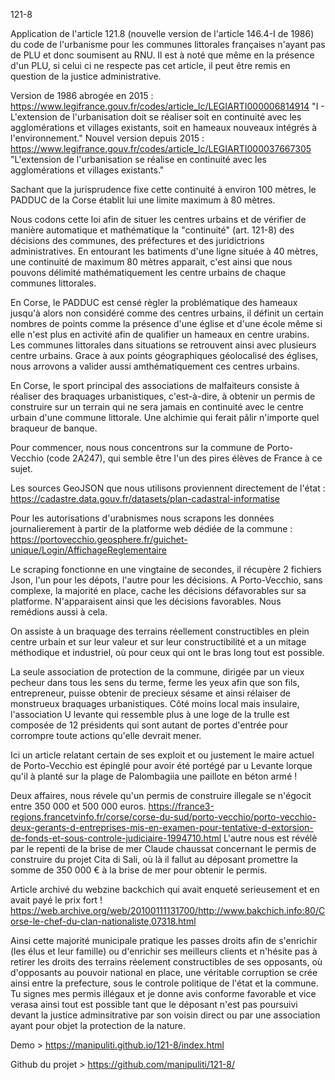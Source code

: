 121-8

Application de l'article 121.8 (nouvelle version de l'article 146.4-I de 1986) du code de l'urbanisme pour les communes littorales françaises n'ayant pas de PLU et donc soumisent au RNU.
Il est à noté que même en la présence d'un PLU, si celui ci ne respecte pas cet article, il peut être remis en question de la justice administrative.

Version de 1986 abrogée en 2015 : https://www.legifrance.gouv.fr/codes/article_lc/LEGIARTI000006814914
"I - L'extension de l'urbanisation doit se réaliser soit en continuité avec les agglomérations et villages existants, soit en hameaux nouveaux intégrés à l'environnement."
Nouvel version depuis 2015 : https://www.legifrance.gouv.fr/codes/article_lc/LEGIARTI000037667305
"L'extension de l'urbanisation se réalise en continuité avec les agglomérations et villages existants."


Sachant que la jurisprudence fixe cette continuité à environ 100 mètres, le PADDUC de la Corse établit lui une limite maximum à 80 mètres.

Nous codons cette loi afin de situer les centres urbains et de vérifier de manière automatique et mathématique la "continuité" (art. 121-8) des décisions des communes, des préfectures et des juridictrions administratives.
En entourant les batiments d'une ligne située à 40 mètres, une continuité de maximum 80 mètres apparait, c'est ainsi que nous pouvons délimité mathématiquement les centre urbains de chaque communes littorales.

En Corse, le PADDUC est censé règler la problématique des hameaux jusqu'à alors non considéré comme des centres urbains, il définit un certain nombres de points comme la présence d'une église et d'une école même si elle n'est plus en activité afin de qualifier un hameaux en centre urabins. Les communes littorales dans situations se retrouvent ainsi avec plusieurs centre urbains. Grace à aux points géographiques géolocalisé des églises, nous arrovons a valider aussi amthématiquement ces centres urbains.
 
En Corse, le sport principal des associations de malfaiteurs consiste à réaliser des braquages urbanistiques, c'est-à-dire, à obtenir un permis de construire sur un terrain qui ne sera jamais en continuité avec le centre urbain d'une commune littorale. Une alchimie qui ferait pâlir n'importe quel braqueur de banque.

Pour commencer, nous nous concentrons sur la commune de Porto-Vecchio (code 2A247), qui semble être l'un des pires élèves de France à ce sujet.

Les sources GeoJSON que nous utilisons proviennent directement de l'état :
https://cadastre.data.gouv.fr/datasets/plan-cadastral-informatise

Pour les autorisations d'urabnismes nous scrapons les données journalierement à partir de la platforme web dédiée de la commune :
https://portovecchio.geosphere.fr/guichet-unique/Login/AffichageReglementaire

Le scraping fonctionne en une vingtaine de secondes, il récupère 2 fichiers Json, l'un pour les dépots, l'autre pour les décisions.
A Porto-Vecchio, sans complexe, la majorité en place, cache les décisions défavorables sur sa platforme. N'apparaisent ainsi que les décisions favorables. Nous remédions aussi à cela.

On assiste à un braquage des terrains réellement constructibles en plein centre urbain et sur leur valeur et sur leur constructibilité et a un mitage méthodique et industriel, où pour ceux qui ont le bras long tout est possible.

La seule association de protection de la commune, dirigée par un vieux pecheur dans tous les sens du terme, ferme les yeux afin que son fils, entrepreneur, puisse obtenir de precieux sésame et ainsi rélaiser de monstrueux braquages urbanistiques. Côté moins local mais insulaire, l'association U levante qui ressemble plus à une loge de la trulle est composée de 12 présidents qui sont autant de portes d'entrée pour corrompre toute actions qu'elle devrait mener.

Ici un article relatant certain de ses exploit et ou justement le maire actuel de Porto-Vecchio est épinglé pour avoir été portégé par u Levante lorque qu'il à planté sur la plage de Palombagiia une paillote en béton armé !

Deux affaires, nous révele qu'un permis de construire illegale se n'égocit entre 350 000 et 500 000 euros.
https://france3-regions.francetvinfo.fr/corse/corse-du-sud/porto-vecchio/porto-vecchio-deux-gerants-d-entreprises-mis-en-examen-pour-tentative-d-extorsion-de-fonds-et-sous-controle-judiciaire-1994710.html
L'autre nous est révélè par le repenti de la brise de mer Claude chaussat concernant le permis de construire du projet Cita di Sali, où là il fallut au déposant promettre la somme de 350 000 € à la brise de mer pour obtenir le permis.

Article archivé du webzine backchich qui avait enqueté serieusement et en avait payé le prix fort !
https://web.archive.org/web/20100111131700/http://www.bakchich.info:80/Corse-le-chef-du-clan-nationaliste,07318.html

Ainsi cette majorité municipale pratique les passes droits afin de s'enrichir (les élus et leur famille) ou d'enrichir ses meilleurs clients et n'hésite pas à retirer les droits des terrains réelement constructibles de ses opposants, où d'opposants au pouvoir national en place, une véritable corruption se crée ainsi entre la prefecture, sous le controle politique de l'état et la commune. Tu signes mes permis illégaux et je donne avis conforme favorable et vice verasa ainsi tout est possible tant que le déposant n'est pas poursuivi devant la justice adminsitrative par son voisin direct ou par une association ayant pour objet la protection de la nature.
  


Demo > https://manipuliti.github.io/121-8/index.html

Github du projet > https://github.com/manipuliti/121-8/
